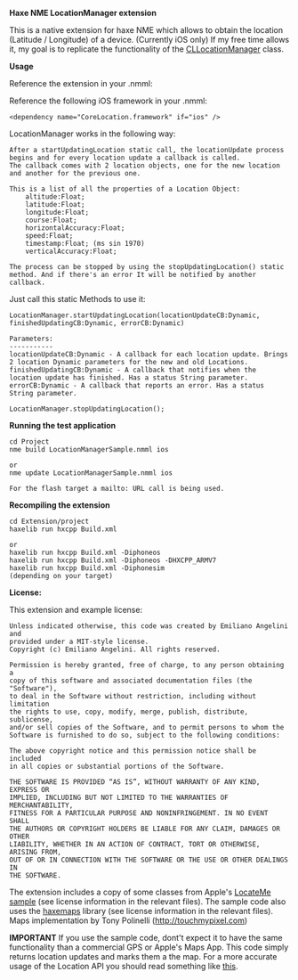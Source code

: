 **Haxe NME LocationManager extension**

This is a native extension for haxe NME which allows to obtain the location (Latitude / Longitude) of a device.
(Currently iOS only)
If my free time allows it, my goal is to replicate the functionality of the [CLLocationManager][4] class.

**Usage**

Reference the extension in your .nmml:
	<include path="path/to/LocationManager/Extension" />

Reference the following iOS framework in your .nmml:

	<dependency name="CoreLocation.framework" if="ios" />

LocationManager works in the following way:

	After a startUpdatingLocation static call, the locationUpdate process begins and for every location update a callback is called.
	The callback comes with 2 location objects, one for the new location and another for the previous one.
		
	This is a list of all the properties of a Location Object:
		altitude:Float;
		latitude:Float;
		longitude:Float;
		course:Float;
		horizontalAccuracy:Float;
		speed:Float;
		timestamp:Float; (ms sin 1970)
		verticalAccuracy:Float;

	The process can be stopped by using the stopUpdatingLocation() static method. And if there's an error It will be notified by another callback.

Just call this static Methods to use it:
    
	LocationManager.startUpdatingLocation(locationUpdateCB:Dynamic, finishedUpdatingCB:Dynamic, errorCB:Dynamic)

	Parameters:
	-----------
	locationUpdateCB:Dynamic - A callback for each location update. Brings 2 location Dynamic parameters for the new and old Locations.
	finishedUpdatingCB:Dynamic - A callback that notifies when the location update has finished. Has a status String parameter.
	errorCB:Dynamic - A callback that reports an error. Has a status String parameter.

	LocationManager.stopUpdatingLocation();

**Running the test application**

    cd Project
    nme build LocationManagerSample.nmml ios
    
    or 
    nme update LocationManagerSample.nmml ios

	For the flash target a mailto: URL call is being used.

**Recompiling the extension**

    cd Extension/project
    haxelib run hxcpp Build.xml
    
    or
	haxelib run hxcpp Build.xml -Diphoneos
	haxelib run hxcpp Build.xml -Diphoneos -DHXCPP_ARMV7
	haxelib run hxcpp Build.xml -Diphonesim
	(depending on your target)

**License:**

This extension and example license:

    Unless indicated otherwise, this code was created by Emiliano Angelini and
    provided under a MIT-style license. 
    Copyright (c) Emiliano Angelini. All rights reserved.

    Permission is hereby granted, free of charge, to any person obtaining a 
    copy of this software and associated documentation files (the "Software"),
    to deal in the Software without restriction, including without limitation
    the rights to use, copy, modify, merge, publish, distribute, sublicense,
    and/or sell copies of the Software, and to permit persons to whom the
    Software is furnished to do so, subject to the following conditions:

    The above copyright notice and this permission notice shall be included
    in all copies or substantial portions of the Software.

    THE SOFTWARE IS PROVIDED “AS IS”, WITHOUT WARRANTY OF ANY KIND, EXPRESS OR
    IMPLIED, INCLUDING BUT NOT LIMITED TO THE WARRANTIES OF MERCHANTABILITY,
    FITNESS FOR A PARTICULAR PURPOSE AND NONINFRINGEMENT. IN NO EVENT SHALL 
    THE AUTHORS OR COPYRIGHT HOLDERS BE LIABLE FOR ANY CLAIM, DAMAGES OR OTHER
    LIABILITY, WHETHER IN AN ACTION OF CONTRACT, TORT OR OTHERWISE, ARISING FROM,
    OUT OF OR IN CONNECTION WITH THE SOFTWARE OR THE USE OR OTHER DEALINGS IN
    THE SOFTWARE.

The extension includes a copy of some classes from Apple's [LocateMe sample][1] (see license information in the relevant files).
The sample code also uses the [haxemaps][2] library (see license information in the relevant files). Maps implementation by Tony Polinelli (http://touchmypixel.com)

**IMPORTANT**
If you use the sample code, dont't expect it to have the same functionality than a commercial GPS or Apple's Maps App.
This code simply returns location updates and marks them a the map. For a more accurate usage of the Location API you should read something like [this][3].

[1]: http://developer.apple.com/library/ios/#samplecode/LocateMe/Introduction/Intro.html
[2]: http://code.google.com/p/haxemaps/
[3]: http://stackoverflow.com/questions/1081219/optimizing-cllocationmanager-corelocation-to-retrieve-data-points-faster-on-the
[4]: http://developer.apple.com/library/ios/#DOCUMENTATION/CoreLocation/Reference/CLLocationManager_Class/CLLocationManager/CLLocationManager.html